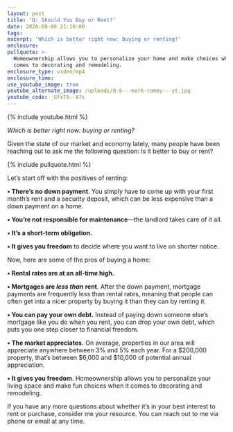 ```yaml
---
layout: post
title: 'Q: Should You Buy or Rent?'
date: 2020-08-06 21:10:00
tags:
excerpt: 'Which is better right now: buying or renting?'
enclosure:
pullquote: >-
  Homeownership allows you to personalize your home and make choices when it
  comes to decorating and remodeling.
enclosure_type: video/mp4
enclosure_time:
use_youtube_image: true
youtube_alternate_image: /uploads/8-6---mark-ramey---yt.jpg
youtube_code: _GfxT5--87s
---
```


{% include youtube.html %}

*Which is better right now: buying or renting?*

Given the state of our market and economy lately, many people have been reaching out to ask me the following question: Is it better to buy or rent?

{% include pullquote.html %}

Let’s start off with the positives of renting:

**• There’s no down payment**. You simply have to come up with your first month’s rent and a security deposit, which can be less expensive than a down payment on a home.

**• You’re not responsible for maintenance**—the landlord takes care of it all.

**• It’s a short-term obligation.**

**• It gives you freedom** to decide where you want to live on shorter notice.&nbsp;

Now, here are some of the pros of buying a home:

**• Rental rates are at an all-time high.**&nbsp;

**• Mortgages are *less than*** **rent**. After the down payment, mortgage payments are frequently less than rental rates, meaning that people can often get into a nicer property by buying it than they can by renting it.&nbsp;

**• You can pay your own debt.** Instead of paying down someone else’s mortgage like you do when you rent, you can drop your own debt, which puts you one step closer to financial freedom.

**• The market appreciates.** On average, properties in our area will appreciate anywhere between 3% and 5% each year. For a $200,000 property, that’s between $6,000 and $10,000 of potential annual appreciation.

**• It gives you freedom**. Homeownership allows you to personalize your living space and make fun choices when it comes to decorating and remodeling.

If you have any more questions about whether it’s in your best interest to rent or purchase, consider me your resource. You can reach out to me via phone or email at any time.